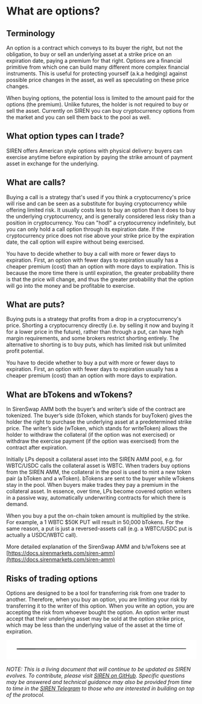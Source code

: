 # What are options?

## Terminology

An option is a contract which conveys to its buyer the right, but not the obligation, to buy or sell an underlying asset at a strike price on an expiration date, paying a premium for that right. Options are a financial primitive from which one can build many different more complex financial instruments. This is useful for protecting yourself \(a.k.a hedging\) against possible price changes in the asset, as well as speculating on these price changes.

When buying options, the potential loss is limited to the amount paid for the options \(the premium\). Unlike futures, the holder is not required to buy or sell the asset. Currently on SIREN you can buy cryptocurrency options from the market and you can sell them back to the pool as well.

## What option types can I trade?

SIREN offers American style options with physical delivery: buyers can exercise anytime before expiration by paying the strike amount of payment asset in exchange for the underlying.

## What are calls?

Buying a call is a strategy that's used if you think a cryptocurrency's price will rise and can be seen as a substitute for buying cryptocurrency while offering limited risk. It usually costs less to buy an option than it does to buy the underlying cryptocurrency, and is generally considered less risky than a position in cryptocurrency. You can "hodl" a cryptocurrency indefinitely, but you can only hold a call option through its expiration date. If the cryptocurrency price does not rise above your strike price by the expiration date, the call option will expire without being exercised.

You have to decide whether to buy a call with more or fewer days to expiration. First, an option with fewer days to expiration usually has a cheaper premium \(cost\) than an option with more days to expiration. This is because the more time there is until expiration, the greater probability there is that the price will change, and thus the greater probability that the option will go into the money and be profitable to exercise.

## What are puts?

Buying puts is a strategy that profits from a drop in a cryptocurrency's price. Shorting a cryptocurrency directly \(i.e. by selling it now and buying it for a lower price in the future\), rather than through a put, can have high margin requirements, and some brokers restrict shorting entirely. The alternative to shorting is to buy puts, which has limited risk but unlimited profit potential.

You have to decide whether to buy a put with more or fewer days to expiration. First, an option with fewer days to expiration usually has a cheaper premium \(cost\) than an option with more days to expiration.

## What are bTokens and wTokens?

In SirenSwap AMM both the buyer’s and writer’s side of the contract are tokenized. The buyer’s side \(bToken, which stands for buyToken\) gives the holder the right to purchase the underlying asset at a predetermined strike price. The writer’s side \(wToken, which stands for writeToken\) allows the holder to withdraw the collateral \(if the option was not exercised\) or withdraw the exercise payment \(if the option was exercised\) from the contract after expiration.

Initially LPs deposit a collateral asset into the SIREN AMM pool, e.g. for WBTC/USDC calls the collateral asset is WBTC. When traders buy options from the SIREN AMM, the collateral in the pool is used to mint a new token pair \(a bToken and a wToken\). bTokens are sent to the buyer while wTokens stay in the pool. When buyers make trades they pay a premium in the collateral asset. In essence, over time, LPs become covered option writers in a passive way, automatically underwriting contracts for which there is demand.

When you buy a put the on-chain token amount is multiplied by the strike. For example, a 1 WBTC $50K PUT will result in 50,000 bTokens. For the same reason, a put is just a reversed-assets call \(e.g. a WBTC/USDC put is actually a USDC/WBTC call\).​

More detailed explanation of the SirenSwap AMM and b/wTokens see at [https://docs.sirenmarkets.com/siren-amm](https://docs.sirenmarkets.com/siren-amm)

## Risks of trading options

Options are designed to be a tool for transferring risk from one trader to another. Therefore, when you buy an option, you are limiting your risk by transferring it to the writer of this option. When you write an option, you are accepting the risk from whoever bought the option. An option writer must accept that their underlying asset may be sold at the option strike price, which may be less than the underlying value of the asset at the time of expiration.

![](../.gitbook/assets/image.png)

_NOTE: This is a living document that will continue to be updated as SIREN evolves. To contribute, please visit_ [_SIREN on GitHub_](https://github.com/sirenmarkets/core)_. Specific questions may be answered and technical guidance may also be provided from time to time in the_ [_SIREN Telegram_](https://t.me/sirenmarkets) _to those who are interested in building on top of the protocol._

